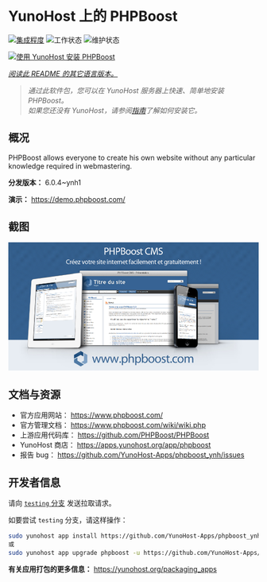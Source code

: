 <!--
注意：此 README 由 <https://github.com/YunoHost/apps/tree/master/tools/readme_generator> 自动生成
请勿手动编辑。
-->

# YunoHost 上的 PHPBoost

[![集成程度](https://apps.yunohost.org/badge/integration/phpboost)](https://ci-apps.yunohost.org/ci/apps/phpboost/)
![工作状态](https://apps.yunohost.org/badge/state/phpboost)
![维护状态](https://apps.yunohost.org/badge/maintained/phpboost)

[![使用 YunoHost 安装 PHPBoost](https://install-app.yunohost.org/install-with-yunohost.svg)](https://install-app.yunohost.org/?app=phpboost)

*[阅读此 README 的其它语言版本。](./ALL_README.md)*

> *通过此软件包，您可以在 YunoHost 服务器上快速、简单地安装 PHPBoost。*  
> *如果您还没有 YunoHost，请参阅[指南](https://yunohost.org/install)了解如何安装它。*

## 概况

PHPBoost allows everyone to create his own website without any particular knowledge required in webmastering.

**分发版本：** 6.0.4~ynh1

**演示：** <https://demo.phpboost.com/>

## 截图

![PHPBoost 的截图](./doc/screenshots/screenshot.png)

## 文档与资源

- 官方应用网站： <https://www.phpboost.com/>
- 官方管理文档： <https://www.phpboost.com/wiki/wiki.php>
- 上游应用代码库： <https://github.com/PHPBoost/PHPBoost>
- YunoHost 商店： <https://apps.yunohost.org/app/phpboost>
- 报告 bug： <https://github.com/YunoHost-Apps/phpboost_ynh/issues>

## 开发者信息

请向 [`testing` 分支](https://github.com/YunoHost-Apps/phpboost_ynh/tree/testing) 发送拉取请求。

如要尝试 `testing` 分支，请这样操作：

```bash
sudo yunohost app install https://github.com/YunoHost-Apps/phpboost_ynh/tree/testing --debug
或
sudo yunohost app upgrade phpboost -u https://github.com/YunoHost-Apps/phpboost_ynh/tree/testing --debug
```

**有关应用打包的更多信息：** <https://yunohost.org/packaging_apps>
